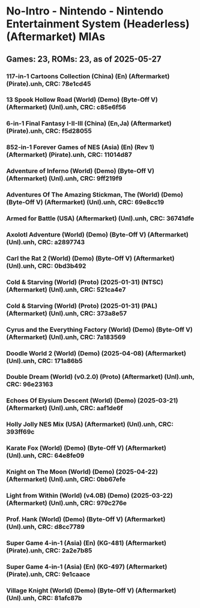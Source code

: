 # No-Intro - Nintendo - Nintendo Entertainment System (Headerless) (Aftermarket) MIAs
## Games: 23, ROMs: 23, as of 2025-05-27

### 117-in-1 Cartoons Collection (China) (En) (Aftermarket) (Pirate).unh, CRC: 78e1cd45
### 13 Spook Hollow Road (World) (Demo) (Byte-Off V) (Aftermarket) (Unl).unh, CRC: c85e6f56
### 6-in-1 Final Fantasy I-II-III (China) (En,Ja) (Aftermarket) (Pirate).unh, CRC: f5d28055
### 852-in-1 Forever Games of NES (Asia) (En) (Rev 1) (Aftermarket) (Pirate).unh, CRC: 11014d87
### Adventure of Inferno (World) (Demo) (Byte-Off V) (Aftermarket) (Unl).unh, CRC: 9ff219f9
### Adventures Of The Amazing Stickman, The (World) (Demo) (Byte-Off V) (Aftermarket) (Unl).unh, CRC: 69e8cc19
### Armed for Battle (USA) (Aftermarket) (Unl).unh, CRC: 36741dfe
### Axolotl Adventure (World) (Demo) (Byte-Off V) (Aftermarket) (Unl).unh, CRC: a2897743
### Carl the Rat 2 (World) (Demo) (Byte-Off V) (Aftermarket) (Unl).unh, CRC: 0bd3b492
### Cold & Starving (World) (Proto) (2025-01-31) (NTSC) (Aftermarket) (Unl).unh, CRC: 521ca4e7
### Cold & Starving (World) (Proto) (2025-01-31) (PAL) (Aftermarket) (Unl).unh, CRC: 373a8e57
### Cyrus and the Everything Factory (World) (Demo) (Byte-Off V) (Aftermarket) (Unl).unh, CRC: 7a183569
### Doodle World 2 (World) (Demo) (2025-04-08) (Aftermarket) (Unl).unh, CRC: 171a86b5
### Double Dream (World) (v0.2.0) (Proto) (Aftermarket) (Unl).unh, CRC: 96e23163
### Echoes Of Elysium Descent (World) (Demo) (2025-03-21) (Aftermarket) (Unl).unh, CRC: aaf1de6f
### Holly Jolly NES Mix (USA) (Aftermarket) (Unl).unh, CRC: 393ff69c
### Karate Fox (World) (Demo) (Byte-Off V) (Aftermarket) (Unl).unh, CRC: 64e8fe09
### Knight on The Moon (World) (Demo) (2025-04-22) (Aftermarket) (Unl).unh, CRC: 0bb67efe
### Light from Within (World) (v4.0B) (Demo) (2025-03-22) (Aftermarket) (Unl).unh, CRC: 979c276e
### Prof. Hank (World) (Demo) (Byte-Off V) (Aftermarket) (Unl).unh, CRC: d8cc7789
### Super Game 4-in-1 (Asia) (En) (KG-481) (Aftermarket) (Pirate).unh, CRC: 2a2e7b85
### Super Game 4-in-1 (Asia) (En) (KG-497) (Aftermarket) (Pirate).unh, CRC: 9e1caace
### Village Knight (World) (Demo) (Byte-Off V) (Aftermarket) (Unl).unh, CRC: 81afc87b
